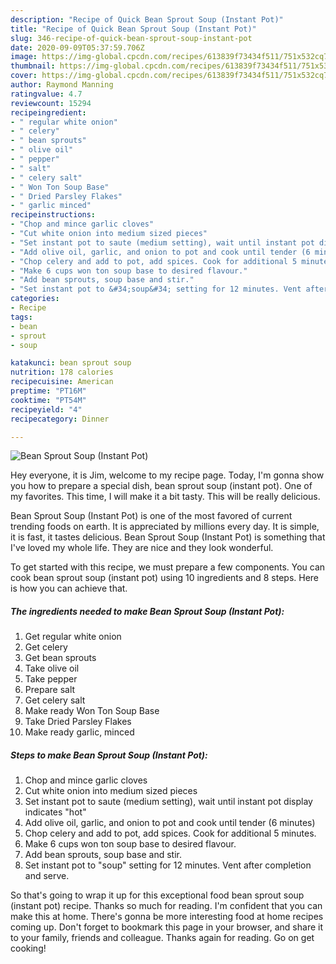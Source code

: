 ```yaml
---
description: "Recipe of Quick Bean Sprout Soup (Instant Pot)"
title: "Recipe of Quick Bean Sprout Soup (Instant Pot)"
slug: 346-recipe-of-quick-bean-sprout-soup-instant-pot
date: 2020-09-09T05:37:59.706Z
image: https://img-global.cpcdn.com/recipes/613839f73434f511/751x532cq70/bean-sprout-soup-instant-pot-recipe-main-photo.jpg
thumbnail: https://img-global.cpcdn.com/recipes/613839f73434f511/751x532cq70/bean-sprout-soup-instant-pot-recipe-main-photo.jpg
cover: https://img-global.cpcdn.com/recipes/613839f73434f511/751x532cq70/bean-sprout-soup-instant-pot-recipe-main-photo.jpg
author: Raymond Manning
ratingvalue: 4.7
reviewcount: 15294
recipeingredient:
- " regular white onion"
- " celery"
- " bean sprouts"
- " olive oil"
- " pepper"
- " salt"
- " celery salt"
- " Won Ton Soup Base"
- " Dried Parsley Flakes"
- " garlic minced"
recipeinstructions:
- "Chop and mince garlic cloves"
- "Cut white onion into medium sized pieces"
- "Set instant pot to saute (medium setting), wait until instant pot display indicates &#34;hot&#34;"
- "Add olive oil, garlic, and onion to pot and cook until tender (6 minutes)"
- "Chop celery and add to pot, add spices. Cook for additional 5 minutes."
- "Make 6 cups won ton soup base to desired flavour."
- "Add bean sprouts, soup base and stir."
- "Set instant pot to &#34;soup&#34; setting for 12 minutes. Vent after completion and serve."
categories:
- Recipe
tags:
- bean
- sprout
- soup

katakunci: bean sprout soup 
nutrition: 178 calories
recipecuisine: American
preptime: "PT16M"
cooktime: "PT54M"
recipeyield: "4"
recipecategory: Dinner

---
```



![Bean Sprout Soup (Instant Pot)](https://img-global.cpcdn.com/recipes/613839f73434f511/751x532cq70/bean-sprout-soup-instant-pot-recipe-main-photo.jpg)

Hey everyone, it is Jim, welcome to my recipe page. Today, I'm gonna show you how to prepare a special dish, bean sprout soup (instant pot). One of my favorites. This time, I will make it a bit tasty. This will be really delicious.

Bean Sprout Soup (Instant Pot) is one of the most favored of current trending foods on earth. It is appreciated by millions every day. It is simple, it is fast, it tastes delicious. Bean Sprout Soup (Instant Pot) is something that I've loved my whole life. They are nice and they look wonderful.




To get started with this recipe, we must prepare a few components. You can cook bean sprout soup (instant pot) using 10 ingredients and 8 steps. Here is how you can achieve that.

<!--inarticleads1-->

##### The ingredients needed to make Bean Sprout Soup (Instant Pot):

1. Get  regular white onion
1. Get  celery
1. Get  bean sprouts
1. Take  olive oil
1. Take  pepper
1. Prepare  salt
1. Get  celery salt
1. Make ready  Won Ton Soup Base
1. Take  Dried Parsley Flakes
1. Make ready  garlic, minced




<!--inarticleads2-->

##### Steps to make Bean Sprout Soup (Instant Pot):

1. Chop and mince garlic cloves
1. Cut white onion into medium sized pieces
1. Set instant pot to saute (medium setting), wait until instant pot display indicates &#34;hot&#34;
1. Add olive oil, garlic, and onion to pot and cook until tender (6 minutes)
1. Chop celery and add to pot, add spices. Cook for additional 5 minutes.
1. Make 6 cups won ton soup base to desired flavour.
1. Add bean sprouts, soup base and stir.
1. Set instant pot to &#34;soup&#34; setting for 12 minutes. Vent after completion and serve.




So that's going to wrap it up for this exceptional food bean sprout soup (instant pot) recipe. Thanks so much for reading. I'm confident that you can make this at home. There's gonna be more interesting food at home recipes coming up. Don't forget to bookmark this page in your browser, and share it to your family, friends and colleague. Thanks again for reading. Go on get cooking!
